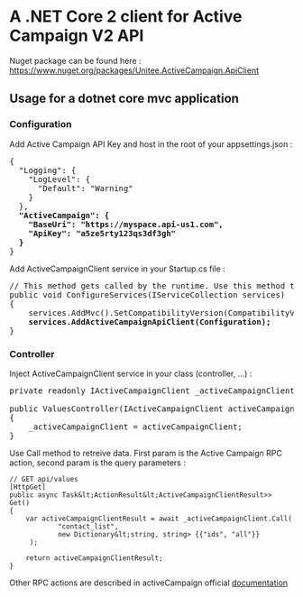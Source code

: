 # A .NET Core 2 client for Active Campaign V2 API

Nuget package can be found here : https://www.nuget.org/packages/Unitee.ActiveCampaign.ApiClient

## Usage for a dotnet core mvc application
### Configuration

Add Active Campaign API Key and host in the root of your appsettings.json :

<pre>
{
  "Logging": {
    "LogLevel": {
      "Default": "Warning"
    }
  },
  <b>"ActiveCampaign": {
    "BaseUri": "https://myspace.api-us1.com",
    "ApiKey": "a5ze5rty123qs3df3gh"
  }</b>
}
</pre>

Add ActiveCampaignClient service in your Startup.cs file :
<pre>
// This method gets called by the runtime. Use this method to add services to the container.
public void ConfigureServices(IServiceCollection services)
{
    services.AddMvc().SetCompatibilityVersion(CompatibilityVersion.Version_2_1);
    <b>services.AddActiveCampaignApiClient(Configuration); </b>
}
</pre>
        
### Controller
Inject ActiveCampaignClient service in your class (controller, ...) : 
<pre>
private readonly IActiveCampaignClient _activeCampaignClient;

public ValuesController(IActiveCampaignClient activeCampaignClient)
{
    _activeCampaignClient = activeCampaignClient;
}
</pre>

Use Call method to retreive data. First param is the Active Campaign RPC action, second param is the query parameters :
```
// GET api/values
[HttpGet]
public async Task&lt;ActionResult&lt;ActiveCampaignClientResult>> Get()
{
    var activeCampaignClientResult = await _activeCampaignClient.Call(
            "contact_list", 
            new Dictionary&lt;string, string> {{"ids", "all"}}
     );
    
    return activeCampaignClientResult;
}
```

Other RPC actions are described in activeCampaign official [documentation](https://www.activecampaign.com/api/overview.php)

